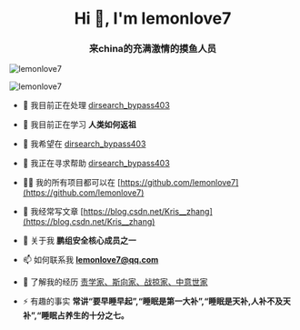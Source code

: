 <h1 align="center">Hi 👋, I'm lemonlove7</h1>
<h3 align="center">来china的充满激情的摸鱼人员</h3>


<p>&nbsp;<img align="left" src="https://github-readme-stats.vercel.app/api?username=lemonlove7&show_icons=true&locale=en" alt="lemonlove7" /></p>

<p>&nbsp;<img align="left" src="https://github-readme-stats.vercel.app/api/top-langs?username=lemonlove7&show_icons=true&locale=en&layout=compact" alt="lemonlove7" /></p>




- 🔭 我目前正在处理 [dirsearch_bypass403](https://github.com/lemonlove7/dirsearch_bypass403)

- 🌱 我目前正在学习 **人类如何返祖**

- 👯 我希望在 [dirsearch_bypass403](https://github.com/lemonlove7/dirsearch_bypass403)

- 🤝 我正在寻求帮助 [dirsearch_bypass403](https://github.com/lemonlove7/dirsearch_bypass403)

- 👨‍💻 我的所有项目都可以在 [https://github.com/lemonlove7](https://github.com/lemonlove7)

- 📝 我经常写文章 [https://blog.csdn.net/Kris__zhang](https://blog.csdn.net/Kris__zhang)

- 💬 关于我 **鹏组安全核心成员之一**

- 📫 如何联系我 **lemonlove7@qq.com**

- 📄 了解我的经历 [责学家、斯向家、战掠家、中意世家](责学家、斯向家、战掠家、中意世家)

- ⚡ 有趣的事实 **常讲“要早睡早起”,“睡眠是第一大补”,“睡眠是天补,人补不及天补”,“睡眠占养生的十分之七。**
